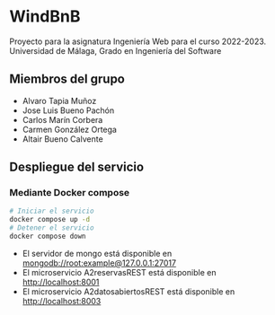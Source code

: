 # WindBnB

Proyecto para la asignatura Ingeniería Web para el curso 2022-2023. Universidad
de Málaga, Grado en Ingeniería del Software

## Miembros del grupo

- Alvaro Tapia Muñoz
- Jose Luis Bueno Pachón
- Carlos Marín Corbera
- Carmen González Ortega
- Altair Bueno Calvente

## Despliegue del servicio

### Mediante Docker compose

```sh
# Iniciar el servicio
docker compose up -d
# Detener el servicio
docker compose down
```

- El servidor de mongo está disponible en <mongodb://root:example@127.0.0.1:27017>
- El microservicio A2reservasREST está disponible en <http://localhost:8001>
- El microservicio A2datosabiertosREST está disponible en <http://localhost:8003>
